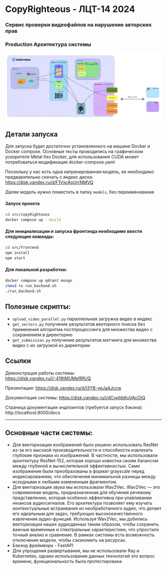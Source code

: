 # CopyRighteous - ЛЦТ-14 2024
### Сервис проверки видеофайлов на нарушение авторских прав

### Production Архитектура системы
![Architecture](images/architecture.png)
## Детали запуска
Для запуска будет достаточно установленного на машине Docker и Docker compose. Основные тесты проводились на графическом ускорителе Metal без Docker, для использования CUDA может потребоваться модификация docker-compose.yaml

Поскольку у нас есть одна натренированная модель, ее необходимо предварительно скачать с яндекс диска: https://disk.yandex.ru/d/F1VxcAoUrrNMVQ

Далее модель нужно поместить в папку ```models```, без переименования

#### Запуск проекта

```bash
cd src/copyRighteous
docker compose up --build
```
#### Для инициализации и запуска фронтэнда необходимо ввести следующие команды:
```bash
cd src/frontend
npm install
npm start
```

#### Для локальной разработки:
```bash
docker compose up qdrant mongo
chmod +x run_backend.sh
./run_backend.sh
```

## Полезные скрипты:
- ```upload_video_parallel.py``` параллельная загружка видео в индекс
- ```get_vectors.py``` получение результатов векторного поиска без применения алгоритма постпроцессинга для множества видео с сохранением в директорию
- ```get_submission.py``` получение результатов мэтчинга для множества видео с их загрузкой из директории

## Ссылки
Демонстрация работы системы: https://disk.yandex.ru/i/-418tMUMefRfUQ

Презентация: https://disk.yandex.ru/d/I3YB-veJaAJccw

Документация системы: https://disk.yandex.ru/i/dCyphbKuVAcOlQ

Страница документации эндпоинтов (требуется запуск бэкэна): http://localhost:8000/docs


---

## Основные части системы:
- Для векторизации изображений было решено использовать ResNet из-за его высокой производительности и способности извлекать глубокие признаки из изображений. В частности, мы использовали архитектуру ResNet-152, которая хорошо известна своим балансом между глубиной и вычислительной эффективностью. Сами изображения были преобразованы в формат grayscale перед индексированием, что обеспечения минимальной разницы между исходными и любыми измененным фрагментом.
- Для векторизации звука мы использовали Wav2Vec. Wav2Vec — это современная модель, предназначенная для обучения речевому представлению, которая особенно эффективна при улавливании нюансов аудиосигналов. Его архитектура позволяет ему изучать контекстуальные встраивания из необработанного аудио, что делает его идеальным для задач, требующих высококачественного извлечения аудио-функций. Используя Wav2Vec, мы добились векторизации наших аудиоданных таким образом, чтобы сохранить важные временные и спектральные характеристики, что упростило точный анализ и сравнение. В рамках системы есть возможность отключения модели, чтобы сэкэномить на ресурсах.
- Бэкэнд фреймворк - FastAPI
- Для упрощения развертывания, мы не использовали Ray и Kubernetes, однако использование данных технологий это вопрос времени, функциональность была протестирована